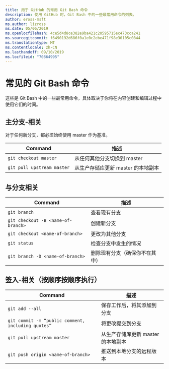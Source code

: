 ```yaml
---
title: 用于 GitHub 的常用 Git Bash 命令
description: 使用 GitHub 时，Git Bash 中的一些最常用命令的列表。
author: eross-msft
ms.author: lizross
ms.date: 05/06/2019
ms.openlocfilehash: 4ce5d4d8ce382e9ba421c20595715ec473cca241
ms.sourcegitcommit: f6490192d686f0a1e0c2ebe471f98e30105c0844
ms.translationtype: MT
ms.contentlocale: zh-CN
ms.lasthandoff: 09/10/2019
ms.locfileid: "70864995"
---
```

# <a name="common-git-bash-commands"></a>常见的 Git Bash 命令

这些是 Git Bash 中的一些最常用命令，具体取决于你将在内容创建和编辑过程中使用它们的时间。

## <a name="master-branch-related"></a>主分支-相关

对于任何新分支，都必须始终使用 master 作为基准。

| Command | 描述 |
|---------|-------------|
| `git checkout master` | 从任何其他分支切换到 master |
| `git pull upstream master` | 从生产存储库更新 master 的本地副本 |

## <a name="branch-related"></a>与分支相关

| Command | 描述 |
|---------|-------------|
| `git branch` | 查看现有分支 |
| `git checkout -B <name-of-branch>` | 创建新分支 |
| `git checkout <name-of-branch>` | 更改为其他分支 |
| `git status` | 检查分支中发生的情况 |
| `git branch -D <name-of-branch>` | 删除现有分支（确保你不在其中） |

## <a name="check-in-related-done-as-a-group-in-order"></a>签入-相关（按顺序按顺序执行）

| Command | 描述 |
|---------|-------------|
| `git add --all` | 保存工作后，将其添加到分支 |
| `git commit -m “public comment, including quotes”` | 将更改提交到分支 |
| `git pull upstream master` | 从生产存储库更新 master 的本地副本 |
| `git push origin <name-of-branch>` | 推送到本地分支的远程版本 |